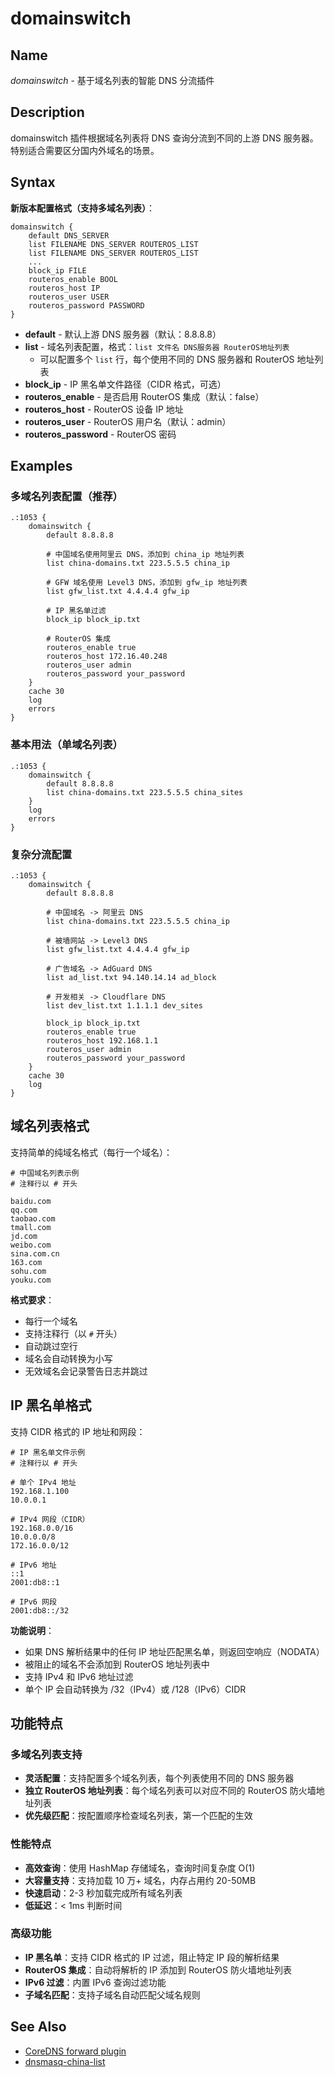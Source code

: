 # domainswitch

## Name

*domainswitch* - 基于域名列表的智能 DNS 分流插件

## Description

domainswitch 插件根据域名列表将 DNS 查询分流到不同的上游 DNS 服务器。特别适合需要区分国内外域名的场景。

## Syntax

**新版本配置格式（支持多域名列表）**：

```
domainswitch {
    default DNS_SERVER
    list FILENAME DNS_SERVER ROUTEROS_LIST
    list FILENAME DNS_SERVER ROUTEROS_LIST
    ...
    block_ip FILE
    routeros_enable BOOL
    routeros_host IP
    routeros_user USER
    routeros_password PASSWORD
}
```

* **default** - 默认上游 DNS 服务器（默认：8.8.8.8）
* **list** - 域名列表配置，格式：`list 文件名 DNS服务器 RouterOS地址列表`
  - 可以配置多个 `list` 行，每个使用不同的 DNS 服务器和 RouterOS 地址列表
* **block_ip** - IP 黑名单文件路径（CIDR 格式，可选）
* **routeros_enable** - 是否启用 RouterOS 集成（默认：false）
* **routeros_host** - RouterOS 设备 IP 地址
* **routeros_user** - RouterOS 用户名（默认：admin）
* **routeros_password** - RouterOS 密码

## Examples

### 多域名列表配置（推荐）

```
.:1053 {
    domainswitch {
        default 8.8.8.8
        
        # 中国域名使用阿里云 DNS，添加到 china_ip 地址列表
        list china-domains.txt 223.5.5.5 china_ip
        
        # GFW 域名使用 Level3 DNS，添加到 gfw_ip 地址列表  
        list gfw_list.txt 4.4.4.4 gfw_ip
        
        # IP 黑名单过滤
        block_ip block_ip.txt
        
        # RouterOS 集成
        routeros_enable true
        routeros_host 172.16.40.248
        routeros_user admin
        routeros_password your_password
    }
    cache 30
    log
    errors
}
```

### 基本用法（单域名列表）

```
.:1053 {
    domainswitch {
        default 8.8.8.8
        list china-domains.txt 223.5.5.5 china_sites
    }
    log
    errors
}
```

### 复杂分流配置

```
.:1053 {
    domainswitch {
        default 8.8.8.8
        
        # 中国域名 -> 阿里云 DNS
        list china-domains.txt 223.5.5.5 china_ip
        
        # 被墙网站 -> Level3 DNS  
        list gfw_list.txt 4.4.4.4 gfw_ip
        
        # 广告域名 -> AdGuard DNS
        list ad_list.txt 94.140.14.14 ad_block
        
        # 开发相关 -> Cloudflare DNS
        list dev_list.txt 1.1.1.1 dev_sites
        
        block_ip block_ip.txt
        routeros_enable true
        routeros_host 192.168.1.1
        routeros_user admin
        routeros_password your_password
    }
    cache 30
    log
}
```

## 域名列表格式

支持简单的纯域名格式（每行一个域名）：

```
# 中国域名列表示例
# 注释行以 # 开头

baidu.com
qq.com
taobao.com
tmall.com
jd.com
weibo.com
sina.com.cn
163.com
sohu.com
youku.com
```

**格式要求**：
- 每行一个域名
- 支持注释行（以 `#` 开头）
- 自动跳过空行
- 域名会自动转换为小写
- 无效域名会记录警告日志并跳过

## IP 黑名单格式

支持 CIDR 格式的 IP 地址和网段：

```
# IP 黑名单文件示例
# 注释行以 # 开头

# 单个 IPv4 地址
192.168.1.100
10.0.0.1

# IPv4 网段（CIDR）
192.168.0.0/16
10.0.0.0/8
172.16.0.0/12

# IPv6 地址
::1
2001:db8::1

# IPv6 网段
2001:db8::/32
```

**功能说明**：
- 如果 DNS 解析结果中的任何 IP 地址匹配黑名单，则返回空响应（NODATA）
- 被阻止的域名不会添加到 RouterOS 地址列表中
- 支持 IPv4 和 IPv6 地址过滤
- 单个 IP 会自动转换为 /32（IPv4）或 /128（IPv6）CIDR

## 功能特点

### 多域名列表支持
- **灵活配置**：支持配置多个域名列表，每个列表使用不同的 DNS 服务器
- **独立 RouterOS 地址列表**：每个域名列表可以对应不同的 RouterOS 防火墙地址列表
- **优先级匹配**：按配置顺序检查域名列表，第一个匹配的生效

### 性能特点
- **高效查询**：使用 HashMap 存储域名，查询时间复杂度 O(1)
- **大容量支持**：支持加载 10 万+ 域名，内存占用约 20-50MB
- **快速启动**：2-3 秒加载完成所有域名列表
- **低延迟**：< 1ms 判断时间

### 高级功能
- **IP 黑名单**：支持 CIDR 格式的 IP 过滤，阻止特定 IP 段的解析结果
- **RouterOS 集成**：自动将解析的 IP 添加到 RouterOS 防火墙地址列表
- **IPv6 过滤**：内置 IPv6 查询过滤功能
- **子域名匹配**：支持子域名自动匹配父域名规则

## See Also

- [CoreDNS forward plugin](https://coredns.io/plugins/forward/)
- [dnsmasq-china-list](https://github.com/felixonmars/dnsmasq-china-list)

